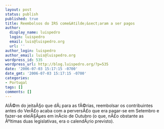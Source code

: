 ```yaml
---
layout: post
status: publish
published: true
title: Reembolsos do IRS come&Atilde;&sect;aram a ser pagos
author:
  display_name: luispedro
  login: luispedro
  email: luis@luispedro.org
  url: ''
author_login: luispedro
author_email: luis@luispedro.org
wordpress_id: 535
wordpress_url: http://blog.luispedro.org/?p=535
date: '2006-07-03 15:17:15 -0700'
date_gmt: '2006-07-03 15:17:15 -0700'
categories:
- Portugal
tags: []
comments: []
---
```

<p>Al&Atilde;&copy;m do jeita&Atilde;&sect;o que d&Atilde;&iexcl; para as f&Atilde;&copy;rias, reembolsar os contribuintes antes do Ver&Atilde;&pound;o acaba com a pervers&Atilde;&pound;o que era pagar-se em Setembro e fazer-se elei&Atilde;&sect;&Atilde;&micro;es em in&Atilde;&shy;cio de Outubro (o que, n&Atilde;&pound;o obstante as &Atilde;&ordm;ltimas duas legislativas, era o calend&Atilde;&iexcl;rio previsto).</p>
